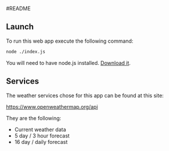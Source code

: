 #README

## Launch

To run this web app execute the following command:

```sh
node ./index.js
```

You will need to have node.js installed. [Download it](https://nodejs.org/en/download/).

## Services

The weather services chose for this app can be found at this site:
    
https://www.openweathermap.org/api

They are the following:

* Current weather data
* 5 day / 3 hour forecast
* 16 day / daily forecast
